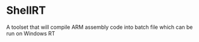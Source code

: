 ShellRT
=======

A toolset that will compile ARM assembly code into batch file which can be run on Windows RT
